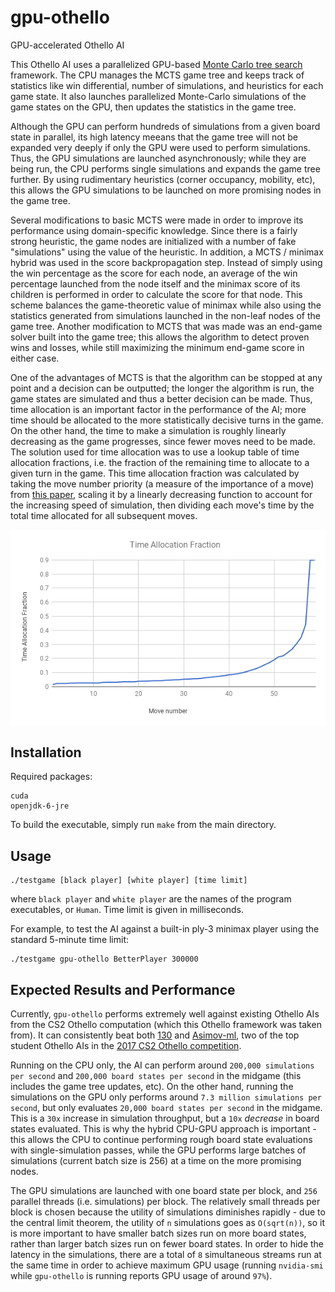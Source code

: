 # gpu-othello
GPU-accelerated Othello AI

This Othello AI uses a parallelized GPU-based [Monte Carlo tree search](https://en.wikipedia.org/wiki/Monte_Carlo_tree_search) framework. The CPU manages the MCTS game tree and keeps track of statistics like win differential, number of simulations, and heuristics for each game state. It also launches parallelized Monte-Carlo simulations of the game states on the GPU, then updates the statistics in the game tree.

Although the GPU can perform hundreds of simulations from a given board state in parallel, its high latency meeans that the game tree will not be expanded very deeply if only the GPU were used to perform simulations. Thus, the GPU simulations are launched asynchronously; while they are being run, the CPU performs single simulations and expands the game tree further. By using rudimentary heuristics (corner occupancy, mobility, etc), this allows the GPU simulations to be launched on more promising nodes in the game tree.

Several modifications to basic MCTS were made in order to improve its performance using domain-specific knowledge. Since there is a fairly strong heuristic, the game nodes are initialized with a number of fake "simulations" using the value of the heuristic. In addition, a MCTS / minimax hybrid was used in the score backpropagation step. Instead of simply using the win percentage as the score for each node, an average of the win percentage launched from the node itself and the minimax score of its children is performed in order to calculate the score for that node. This scheme balances the game-theoretic value of minimax while also using the statistics generated from simulations launched in the non-leaf nodes of the game tree. Another modification to MCTS that was made was an end-game solver built into the game tree; this allows the algorithm to detect proven wins and losses, while still maximizing the minimum end-game score in either case.

One of the advantages of MCTS is that the algorithm can be stopped at any point and a decision can be outputted; the longer the algorithm is run, the game states are simulated and thus a better decision can be made. Thus, time allocation is an important factor in the performance of the AI; more time should be allocated to the more statistically decisive turns in the game. On the other hand, the time to make a simulation is roughly linearly decreasing as the game progresses, since fewer moves need to be made. The solution used for time allocation was to use a lookup table of time allocation fractions, i.e. the fraction of the remaining time to allocate to a given turn in the game. This time allocation fraction was calculated by taking the move number priority (a measure of the importance of a move) from [this paper](https://pdfs.semanticscholar.org/235f/b5f2ebae93e33e2bf7038bb37a690fa9390e.pdf), scaling it by a linearly decreasing function to account for the increasing speed of simulation, then dividing each move's time by the total time allocated for all subsequent moves.

![Test](time_allocation_fraction.png)

## Installation
Required packages:

    cuda
    openjdk-6-jre

To build the executable, simply run `make` from the main directory.

## Usage

    ./testgame [black player] [white player] [time limit]

where `black player` and `white player` are the names of the program executables, or `Human`. Time limit is given in milliseconds.

For example, to test the AI against a built-in ply-3 minimax player using the standard 5-minute time limit:

    ./testgame gpu-othello BetterPlayer 300000

## Expected Results and Performance

Currently, `gpu-othello` performs extremely well against existing Othello AIs from the CS2 Othello computation (which this Othello framework was taken from). It can consistently beat both [130](https://github.com/onionymous/othello) and [Asimov-ml](https://github.com/Whillikers/Asimov-othello/tree/ml), two of the top student Othello AIs in the [2017 CS2 Othello competition](http://courses.cms.caltech.edu/cs2/status.html).

Running on the CPU only, the AI can perform around `200,000 simulations per second` and `200,000 board states per second` in the midgame (this includes the game tree updates, etc). On the other hand, running the simulations on the GPU only performs around `7.3 million simulations per second`, but only evaluates `20,000 board states per second` in the midgame. This is a `30x` increase in simulation throughput, but a `10x` _decrease_ in board states evaluated. This is why the hybrid CPU-GPU approach is important - this allows the CPU to continue performing rough board state evaluations with single-simulation passes, while the GPU performs large batches of simulations (current batch size is 256) at a time on the more promising nodes.

The GPU simulations are launched with one board state per block, and `256` parallel threads (i.e. simulations) per block. The relatively small threads per block is chosen because the utility of simulations diminishes rapidly - due to the central limit theorem, the utility of `n` simulations goes as `O(sqrt(n))`, so it is more important to have smaller batch sizes run on more board states, rather than larger batch sizes run on fewer board states. In order to hide the latency in the simulations, there are a total of `8` simultaneous streams run at the same time in order to achieve maximum GPU usage (running `nvidia-smi` while `gpu-othello` is running reports GPU usage of around `97%`).